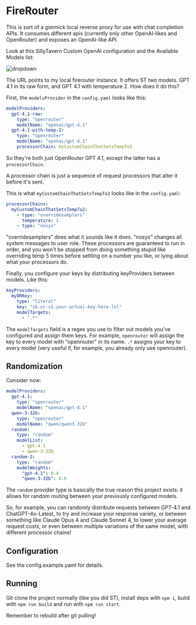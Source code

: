 # FireRouter

This is sort of a gimmick local reverse proxy for use with chat completion APIs. It consumes
different apis (currently only other OpenAI-likes and OpenRouter) and exposes an OpenAI-like API.

Look at this SillyTavern Custom OpenAI configuration and the Available Models list:

![dropdown](https://files.catbox.moe/46b9az.png)

The URL points to my local firerouter instance. It offers ST two models.
GPT 4.1 in its raw form, and GPT 4.1 with temperature 2. How does it do this?

First, the `modelsProvider` in the `config.yaml` looks like this:

```yaml
modelProviders:
  gpt-4.1-raw:
    type: "openrouter"
    modelName: "openai/gpt-4.1"
  gpt-4-1-with-temp-2:
    type: "openrouter"
    modelName: "openai/gpt-4.1"
    processorChain: myCustomChainThatSetsTempTo2
```

So they're both just OpenRouter GPT 4.1, except the latter has a `processorChain`.

A processor chain is just a sequence of request processors that alter it before it's sent.

This is what `myCustomChainThatSetsTempTo2` looks like in the `config.yaml`:

```yaml
processorChains:
  myCustomChainThatSetsTempTo2:
    - type: "overridesamplers"
      temperature: 2
    - type: "nosys"
```

"overridesamplers" does what it sounds like it does. "nosys" changes all system messages to
user role. These processors are guaranteed to run in order, and you won't be stopped from doing
something stupid like overriding temp 5 times before settling on a number you like, or lying
about what your processors do.

Finally, you configure your keys by distributing keyProviders between models. Like this:

```yaml
keyProviders:
  myORKey:
    type: "literal"
    key: "sk-or-v1-your-actual-key-here-lol"
    modelTargets:
      - ".*"
```

The `modelTargets` field is a regex you use to filter out models you've configured and assign
them keys. For example, `openrouter` will assign the key to every model with "openrouter" in
its name. `.*` assigns your key to every model (very useful if, for example, you already only
use openrouter).

## Randomization

Consider now:

```yaml
modelProviders:
  gpt-4.1:
    type: "openrouter"
    modelName: "openai/gpt-4.1"
  qwen-3-32b:
    type: "openrouter"
    modelName: "qwen/qwen3-32b"
  random:
    type: "random"
    modelList:
      - gpt-4.1
      - qwen-3-32b
  random-2:
    type: "random"
    modelWeights:
      "gpt-4.1": 0.4
      "qwen-3-32b": 0.6
```

The `random` provider type is basically the true reason this project exists: it allows for random
routing between your previously configured models.

So, for example, you can randomly distribute requests between GPT-4.1 and ChatGPT-4o-Latest,
to try and increase your response variety, or between something like Claude Opus 4 and
Claude Sonnet 4, to lower your average request costs, or even between multiple variations
of the same model, with different processor chains!

## Configuration

See the config.example.yaml for details.

## Running

Git clone the project normally (like you did ST), install deps with `npm i`,
build with `npm run build` and run with `npm run start`.

Remember to rebuild after git pulling!

